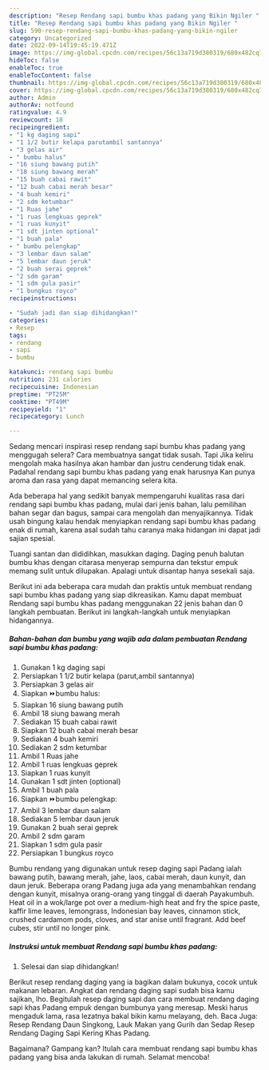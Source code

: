 ```yaml
---
description: "Resep Rendang sapi bumbu khas padang yang Bikin Ngiler "
title: "Resep Rendang sapi bumbu khas padang yang Bikin Ngiler "
slug: 590-resep-rendang-sapi-bumbu-khas-padang-yang-bikin-ngiler
category: Uncategorized
date: 2022-09-14T19:45:19.471Z
image: https://img-global.cpcdn.com/recipes/56c13a719d380319/680x482cq70/rendang-sapi-bumbu-khas-padang-foto-resep-utama.jpg
hideToc: false
enableToc: true
enableTocContent: false
thumbnail: https://img-global.cpcdn.com/recipes/56c13a719d380319/680x482cq70/rendang-sapi-bumbu-khas-padang-foto-resep-utama.jpg
cover: https://img-global.cpcdn.com/recipes/56c13a719d380319/680x482cq70/rendang-sapi-bumbu-khas-padang-foto-resep-utama.jpg
author: Admin
authorAv: notfound
ratingvalue: 4.9
reviewcount: 18
recipeingredient:
- "1 kg daging sapi"
- "1 1/2 butir kelapa parutambil santannya"
- "3 gelas air"
- " bumbu halus"
- "16 siung bawang putih"
- "18 siung bawang merah"
- "15 buah cabai rawit"
- "12 buah cabai merah besar"
- "4 buah kemiri"
- "2 sdm ketumbar"
- "1 Ruas jahe"
- "1 ruas lengkuas geprek"
- "1 ruas kunyit"
- "1 sdt jinten optional"
- "1 buah pala"
- " bumbu pelengkap"
- "3 lembar daun salam"
- "5 lembar daun jeruk"
- "2 buah serai geprek"
- "2 sdm garam"
- "1 sdm gula pasir"
- "1 bungkus royco"
recipeinstructions:

- "Sudah jadi dan siap dihidangkan!"
categories:
- Resep
tags:
- rendang
- sapi
- bumbu

katakunci: rendang sapi bumbu 
nutrition: 231 calories
recipecuisine: Indonesian
preptime: "PT25M"
cooktime: "PT49M"
recipeyield: "1"
recipecategory: Lunch

---
```



Sedang mencari inspirasi resep rendang sapi bumbu khas padang yang menggugah selera? Cara membuatnya sangat tidak susah. Tapi Jika keliru mengolah maka hasilnya akan hambar dan justru cenderung tidak enak. Padahal rendang sapi bumbu khas padang yang enak harusnya Kan punya aroma dan rasa yang dapat memancing selera kita.


Ada beberapa hal yang sedikit banyak mempengaruhi kualitas rasa dari rendang sapi bumbu khas padang, mulai dari jenis bahan, lalu pemilihan bahan segar dan bagus, sampai cara mengolah dan menyajikannya. Tidak usah bingung kalau hendak menyiapkan rendang sapi bumbu khas padang enak di rumah, karena asal sudah tahu caranya maka hidangan ini dapat jadi sajian spesial.

Tuangi santan dan dididihkan, masukkan daging. Daging penuh balutan bumbu khas dengan citarasa menyerap sempurna dan tekstur empuk memang sulit untuk dilupakan. Apalagi untuk disantap hanya sesekali saja.


Berikut ini ada beberapa cara mudah dan praktis untuk membuat rendang sapi bumbu khas padang yang siap dikreasikan. Kamu dapat membuat Rendang sapi bumbu khas padang menggunakan 22 jenis bahan dan 0 langkah pembuatan. Berikut ini langkah-langkah untuk menyiapkan hidangannya.

<!--inarticleads1-->

##### Bahan-bahan dan bumbu yang wajib ada dalam pembuatan Rendang sapi bumbu khas padang:

1. Gunakan 1 kg daging sapi
1. Persiapkan 1 1/2 butir kelapa (parut,ambil santannya)
1. Persiapkan 3 gelas air
1. Siapkan  ⏩bumbu halus:
1. Siapkan 16 siung bawang putih
1. Ambil 18 siung bawang merah
1. Sediakan 15 buah cabai rawit
1. Siapkan 12 buah cabai merah besar
1. Sediakan 4 buah kemiri
1. Sediakan 2 sdm ketumbar
1. Ambil 1 Ruas jahe
1. Ambil 1 ruas lengkuas geprek
1. Siapkan 1 ruas kunyit
1. Gunakan 1 sdt jinten (optional)
1. Ambil 1 buah pala
1. Siapkan  ⏩bumbu pelengkap:
1. Ambil 3 lembar daun salam
1. Sediakan 5 lembar daun jeruk
1. Gunakan 2 buah serai geprek
1. Ambil 2 sdm garam
1. Siapkan 1 sdm gula pasir
1. Persiapkan 1 bungkus royco


Bumbu rendang yang digunakan untuk resep daging sapi Padang ialah bawang putih, bawang merah, jahe, laos, cabai merah, daun kunyit, dan daun jeruk. Beberapa orang Padang juga ada yang menambahkan rendang dengan kunyit, misalnya orang-orang yang tinggal di daerah Payakumbuh. Heat oil in a wok/large pot over a medium-high heat and fry the spice paste, kaffir lime leaves, lemongrass, Indonesian bay leaves, cinnamon stick, crushed cardamom pods, cloves, and star anise until fragrant. Add beef cubes, stir until no longer pink. 

<!--inarticleads2-->

##### Instruksi untuk membuat Rendang sapi bumbu khas padang:


1. Selesai dan siap dihidangkan!

Berikut resep rendang daging yang ia bagikan dalam bukunya, cocok untuk makanan lebaran. Angkat dan rendang daging sapi sudah bisa kamu sajikan, lho. Begitulah resep daging sapi dan cara membuat rendang daging sapi khas Padang empuk dengan bumbunya yang meresap. Meski harus mengaduk lama, rasa lezatnya bakal bikin kamu melayang, deh. Baca Juga: Resep Rendang Daun Singkong, Lauk Makan yang Gurih dan Sedap Resep Rendang Daging Sapi Kering Khas Padang. 

Bagaimana? Gampang kan? Itulah cara membuat rendang sapi bumbu khas padang yang bisa anda lakukan di rumah. Selamat mencoba!

